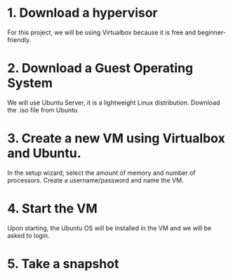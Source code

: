 # 1. Download a hypervisor

For this project, we will be using Virtualbox because it is free and beginner-friendly.

# 2. Download a Guest Operating System

We will use Ubuntu Server, it is a lightweight Linux distribution. Download the .iso file from Ubuntu.

# 3. Create a new VM using Virtualbox and Ubuntu.

In the setup wizard, select the amount of memory and number of processors. Create a username/password and name the VM.


# 4. Start the VM

Upon starting, the Ubuntu OS will be installed in the VM and we will be asked to login.

# 5. Take a snapshot




